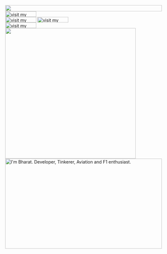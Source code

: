 <picture>
  <source media="(prefers-color-scheme: dark)" srcset="https://bharat787.bgbharat787.workers.dev?section=top&theme=dark">
  <img src="https://bharat787.bgbharat787.workers.dev?section=top&theme=light" width="100%" height="20" align="left">
</picture>
<a href="https://bharat-gupta.com">
  <picture>
    <source media="(prefers-color-scheme: dark)" srcset="https://readme.terkel.com?section=link-website&theme=dark" label="Visit">
    <img src="https://readme.terkel.com?section=link-website&theme=light&i=0" alt="visit my website" width="100" height="18px" align="left">
  </picture>
</a>
<img src="data:null;," width="100%" height="0" align="left" alt="">
<a href="https://twitter.com/bgbharat787">
  <picture>
    <source media="(prefers-color-scheme: dark)" srcset="https://readme.terkel.com?section=link-twitter&theme=dark">
    <img src="https://readme.terkel.com?section=link-twitter&theme=light&i=1" alt="visit my Twitter/X profile" width="100" height="18" align="left">
  </picture>
</a>
<a href="https://www.linkedin.com/in/bharat-gupta-a5540a178/">
  <picture>
    <source media="(prefers-color-scheme: dark)" srcset="https://readme.terkel.com?section=link-linkedin&theme=dark">
    <img src="https://readme.terkel.com?section=link-twitter&theme=light&i=1" alt="visit my LinkedIn profile" width="100" height="18" align="left">
  </picture>
</a>
<img src="data:null;," width="100%" height="0" align="left" alt="">
<a href="https://www.instagram.com/bharat._.gupta">
  <picture>
    <source media="(prefers-color-scheme: dark)" srcset="https://readme.terkel.com?section=link-instagram&theme=dark">
    <img src="https://readme.terkel.com?section=link-instagram&theme=light&i=2" alt="visit my Instagram" width="100" height="18" align="left">
  </picture>
</a>
<img src="data:null;," width="100%" height="0" align="left" alt="">
<picture>
  <source media="(prefers-color-scheme: dark)" srcset="https://readme.terkel.com?section=fallback&theme=dark">
  <img src="https://readme.terkel.com?section=fallback&theme=light" alt="" width="420" align="left">
</picture>
<picture>
  <source media="(prefers-color-scheme: dark)" srcset="https://bharat787.bgbharat787.workers.dev?section=main&theme=dark">
  <img src="https://bharat787.bgbharat787.workers.dev?section=main&theme=light" alt="I'm Bharat. Developer, Tinkerer, Aviation and F1 enthusiast." width="100%" height="290" align="left">
</picture>
